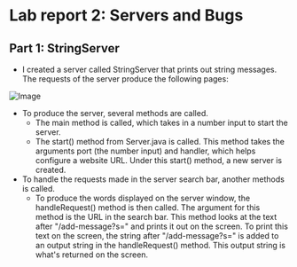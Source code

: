 # Lab report 2: Servers and Bugs

## Part 1: StringServer
- I created a server called StringServer that prints out string messages. The requests of the server produce the following pages:

![Image](https://user-images.githubusercontent.com/122569733/215231995-69a9c05c-8059-4c3c-ac9d-a43959f86e85.png)
- To produce the server, several methods are called. 
  - The main method is called, which takes in a number input to start the server.
  - The start() method from Server.java is called. This method takes the arguments port (the number input) and handler, which helps configure a website URL. Under this start() method, a new server is created.  
- To handle the requests made in the server search bar, another methods is called.
  - To produce the words displayed on the server window, the handleRequest() method is then called. The argument for this method is the URL in the search bar. This method looks at the text after "/add-message?s=" and prints it out on the screen. To print this text on the screen, the string after "/add-message?s=" is added to an output string in the handleRequest() method. This output string is what's returned on the screen. 
